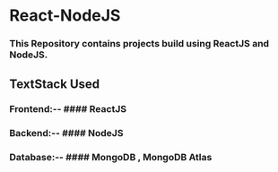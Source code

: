 # React-NodeJS
### This Repository contains projects build using ReactJS and NodeJS.

## TextStack Used

### Frontend:-- #### ReactJS
### Backend:-- #### NodeJS
### Database:-- #### MongoDB , MongoDB Atlas
